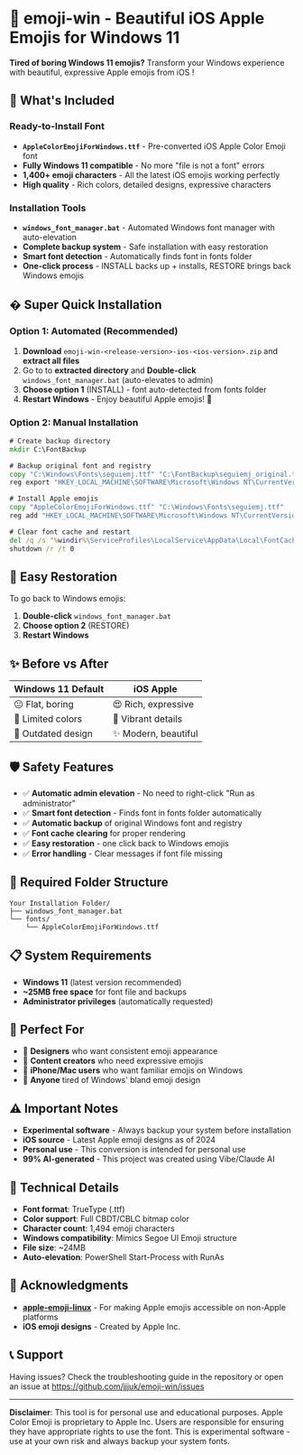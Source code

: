 # 🍎 emoji-win <release-version> - Beautiful iOS <ios-version> Apple Emojis for Windows 11

**Tired of boring Windows 11 emojis?** Transform your Windows experience with beautiful, expressive Apple emojis from iOS <ios-version>!

## 🎉 What's Included

### Ready-to-Install Font
- **`AppleColorEmojiForWindows.ttf`** - Pre-converted iOS <ios-version> Apple Color Emoji font
- **Fully Windows 11 compatible** - No more "file is not a font" errors
- **1,400+ emoji characters** - All the latest iOS <ios-version> emojis working perfectly
- **High quality** - Rich colors, detailed designs, expressive characters

### Installation Tools
- **`windows_font_manager.bat`** - Automated Windows font manager with auto-elevation
- **Complete backup system** - Safe installation with easy restoration
- **Smart font detection** - Automatically finds font in fonts folder
- **One-click process** - INSTALL backs up + installs, RESTORE brings back Windows emojis

## � Super Quick Installation

### Option 1: Automated (Recommended)
1. **Download** `emoji-win-<release-version>-ios-<ios-version>.zip` and **extract all files** 
4. Go to to **extracted directory** and **Double-click** `windows_font_manager.bat` (auto-elevates to admin)
5. **Choose option 1** (INSTALL) - font auto-detected from fonts folder
6. **Restart Windows** - Enjoy beautiful Apple emojis! 🎨

### Option 2: Manual Installation
```cmd
# Create backup directory
mkdir C:\FontBackup

# Backup original font and registry
copy "C:\Windows\Fonts\seguiemj.ttf" "C:\FontBackup\seguiemj_original.ttf"
reg export "HKEY_LOCAL_MACHINE\SOFTWARE\Microsoft\Windows NT\CurrentVersion\Fonts" "C:\FontBackup\fonts_registry_backup.reg"

# Install Apple emojis
copy "AppleColorEmojiForWindows.ttf" "C:\Windows\Fonts\seguiemj.ttf"
reg add "HKEY_LOCAL_MACHINE\SOFTWARE\Microsoft\Windows NT\CurrentVersion\Fonts" /v "Segoe UI Emoji (TrueType)" /t REG_SZ /d "seguiemj.ttf" /f

# Clear font cache and restart
del /q /s "%windir%\ServiceProfiles\LocalService\AppData\Local\FontCache\*"
shutdown /r /t 0
```

## 🔄 Easy Restoration

To go back to Windows emojis:
1. **Double-click** `windows_font_manager.bat`
2. **Choose option 2** (RESTORE)
3. **Restart Windows**

## ✨ Before vs After

| Windows 11 Default | iOS <ios-version> Apple |
|-------------------|-----------------|
| 😐 Flat, boring | 😍 Rich, expressive |
| 🎨 Limited colors | 🌈 Vibrant details |
| 📱 Outdated design | ✨ Modern, beautiful |

## 🛡️ Safety Features

- ✅ **Automatic admin elevation** - No need to right-click "Run as administrator"
- ✅ **Smart font detection** - Finds font in fonts folder automatically
- ✅ **Automatic backup** of original Windows font and registry
- ✅ **Font cache clearing** for proper rendering
- ✅ **Easy restoration** - one click back to Windows emojis
- ✅ **Error handling** - Clear messages if font file missing

## 📁 Required Folder Structure

```
Your Installation Folder/
├── windows_font_manager.bat
└── fonts/
    └── AppleColorEmojiForWindows.ttf
```

## 📋 System Requirements

- **Windows 11** (latest version recommended)
- **~25MB free space** for font file and backups
- **Administrator privileges** (automatically requested)

## 🎯 Perfect For

- 🎨 **Designers** who want consistent emoji appearance
- 💬 **Content creators** who need expressive emojis
- 📱 **iPhone/Mac users** who want familiar emojis on Windows
- 👥 **Anyone** tired of Windows' bland emoji design

## ⚠️ Important Notes

- **Experimental software** - Always backup your system before installation
- **iOS <ios-version> source** - Latest Apple emoji designs as of 2024
- **Personal use** - This conversion is intended for personal use
- **99% AI-generated** - This project was created using Vibe/Claude AI

## 🔧 Technical Details

- **Font format**: TrueType (.ttf)
- **Color support**: Full CBDT/CBLC bitmap color
- **Character count**: 1,494 emoji characters
- **Windows compatibility**: Mimics Segoe UI Emoji structure
- **File size**: ~24MB
- **Auto-elevation**: PowerShell Start-Process with RunAs

## 🙏 Acknowledgments

- **[apple-emoji-linux](https://github.com/samuelngs/apple-emoji-linux)** - For making Apple emojis accessible on non-Apple platforms
- **iOS <ios-version> emoji designs** - Created by Apple Inc.

## 📞 Support

Having issues? Check the troubleshooting guide in the repository or open an issue at https://github.com/jjjuk/emoji-win/issues

---

**Disclaimer**: This tool is for personal use and educational purposes. Apple Color Emoji is proprietary to Apple Inc. Users are responsible for ensuring they have appropriate rights to use the font. This is experimental software - use at your own risk and always backup your system fonts.
